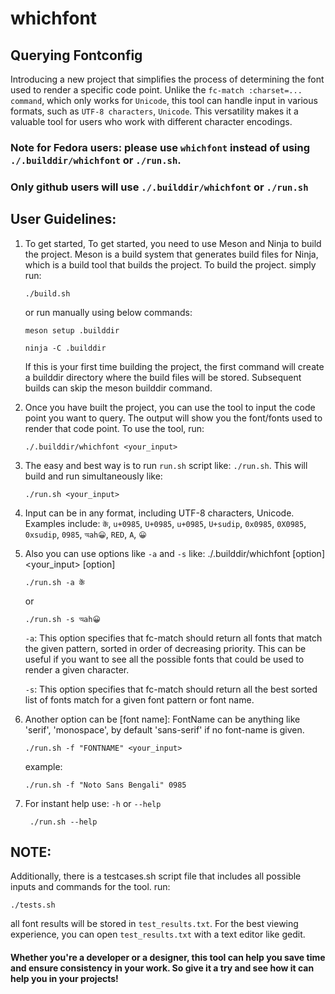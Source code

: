 # whichfont
## Querying Fontconfig

Introducing a new project that simplifies the process of determining the font used to render a specific code point. Unlike the `fc-match :charset=... command`, which only works for `Unicode`, this tool can handle input in various formats, such as `UTF-8 characters`, `Unicode`. This versatility makes it a valuable tool for users who work with different character encodings.

### Note for Fedora users: please use `whichfont` instead of using `./.builddir/whichfont` or `./run.sh`. 
### Only github users will use `./.builddir/whichfont` or `./run.sh`

## User Guidelines:
1. To get started, To get started, you need to use Meson and Ninja to build the project. Meson is a build system that generates build files for Ninja, which is a build tool that builds the project. To build the project. simply run:
    ```
    ./build.sh
    ```
    or run manually using below commands:
    ```
    meson setup .builddir
    ```
    ```
    ninja -C .builddir
    ```
    If this is your first time building the project, the first command will create a builddir directory where the build files will be stored. Subsequent builds can skip the meson builddir command.

2. Once you have built the project, you can use the tool to input the code point you want to query. The output will show you the font/fonts used to render that code point. To use the tool, run:
    ```
    ./.builddir/whichfont <your_input>
    ```
3. The easy and best way is to run `run.sh` script like: `./run.sh`. This will build and run simultaneously like:
    ```
    ./run.sh <your_input>
    ```

3. Input can be in any format, including UTF-8 characters, Unicode. Examples include:
    `कें`, `u+0985`, `U+0985`, `u+0985`, `U+sudip`, `0x0985`, `0X0985`, `0xsudip`, `0985`, `অah😀`, `RED`, `A`, `😀`
 
4. Also you can use options like `-a` and `-s` like: ./.builddir/whichfont [option] <your_input> [option]
    ```
    ./run.sh -a कें
    ``` 
    or 
    ```
    ./run.sh -s অah😀
    ```
    `-a`: This option specifies that fc-match should return all fonts that match the given pattern, sorted in order of decreasing priority. This can be useful if you want to see all the possible fonts that could be used to render a given character.

    `-s`: This option specifies that fc-match should return all the best sorted list of fonts match for a given font pattern or font name.

5. Another option can be [font name]:
   FontName can be anything like 'serif', 'monospace', by default 'sans-serif' if no font-name is given.
   ```
   ./run.sh -f "FONTNAME" <your_input>
   ```
   example: 
   ```   
   ./run.sh -f "Noto Sans Bengali" 0985 
   ```

 
6. For instant help use: `-h` or `--help`
    ```
     ./run.sh --help
    ```

## NOTE: 

Additionally, there is a testcases.sh script file that includes all possible inputs and commands for the tool.
run:
```
./tests.sh
```
all font results will be stored in `test_results.txt`. For the best viewing experience, you can open `test_results.txt` with a text editor like gedit.

#### Whether you're a developer or a designer, this tool can help you save time and ensure consistency in your work. So give it a try and see how it can help you in your projects!
